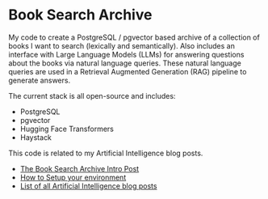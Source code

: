 # Book Search Archive
My code to create a PostgreSQL / pgvector based archive of a collection of books I want to search (lexically and semantically). 
Also includes an interface with Large Language Models (LLMs) for answering questions about the books via
natural language queries. These natural language queries are used in a Retrieval Augmented Generation (RAG)
pipeline to generate answers.

The current stack is all open-source and includes:
- PostgreSQL
- pgvector
- Hugging Face Transformers
- Haystack


This code is related to my Artificial Intelligence blog posts. 
* [The Book Search Archive Intro Post](https://www.mindfiretechnology.com/blog/archive/our-open-source-ai-stack-the-book-search-archive/)
* [How to Setup your environment](https://www.mindfiretechnology.com/blog/archive/environment-setup-for-rag-using-python-haystack-postgresql-pgvector-and-hugging-face/)
* [List of all Artificial Intelligence blog posts](https://www.mindfiretechnology.com/blog/categories/Artificial%20Intelligence?p=2)
